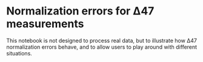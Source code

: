 # Normalization errors for Δ47 measurements

This notebook is not designed to process real data, but to illustrate how Δ47 normalization errors behave, and to allow users to play around with different situations.